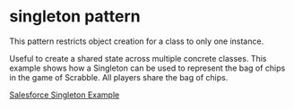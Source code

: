 # singleton pattern

This pattern restricts object creation for a class to only one instance.

Useful to create a shared state across multiple concrete classes. This example shows how a Singleton can be used to represent the bag of chips in the game of Scrabble. All players share the bag of chips.

[Salesforce Singleton Example](https://developer.salesforce.com/page/Apex_Design_Patterns#Singleton)
